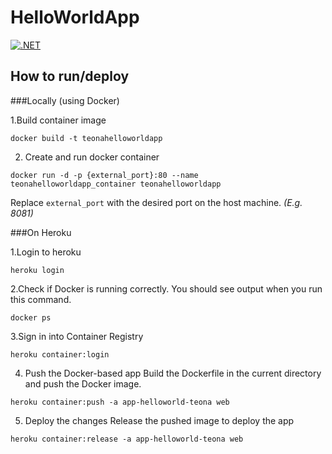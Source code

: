 # HelloWorldApp
[![.NET](https://github.com/Teona09/Principal-Backend/actions/workflows/dotnet.yml/badge.svg)](https://github.com/Teona09/Principal-Backend/actions/workflows/dotnet.yml)
## How to run/deploy

###Locally (using Docker)

1.Build container image
```
docker build -t teonahelloworldapp
```
2. Create and run docker container
```
docker run -d -p {external_port}:80 --name teonahelloworldapp_container teonahelloworldapp
```
Replace `external_port` with the desired port on the host machine. *(E.g. 8081)*

###On Heroku

1.Login to heroku
```
heroku login
```
2.Check if Docker is running correctly. You should see output when you run this command.
```
docker ps
```
3.Sign in into Container Registry
```
heroku container:login
```
4. Push the Docker-based app
Build the Dockerfile in the current directory and push the Docker image.
```
heroku container:push -a app-helloworld-teona web
```
5. Deploy the changes
Release the pushed image to deploy the app
```
heroku container:release -a app-helloworld-teona web
```
